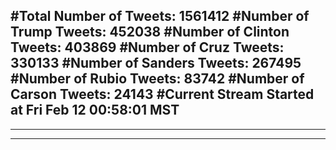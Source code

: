 #Total Number of Tweets: 1561412 
#Number of Trump Tweets: 452038
#Number of Clinton Tweets: 403869
#Number of Cruz Tweets: 330133
#Number of Sanders Tweets: 267495
#Number of Rubio Tweets: 83742
#Number of Carson Tweets: 24143
#Current Stream Started at Fri Feb 12 00:58:01 MST
---
---
---
